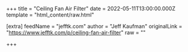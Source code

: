 
+++
title = "Ceiling Fan Air Filter"
date = 2022-05-11T13:00:00.000Z
template = "html_content/raw.html"

[extra]
feedName = "jefftk.com"
author = "Jeff Kaufman"
originalLink = "https://www.jefftk.com/p/ceiling-fan-air-filter"
raw = ""

+++

